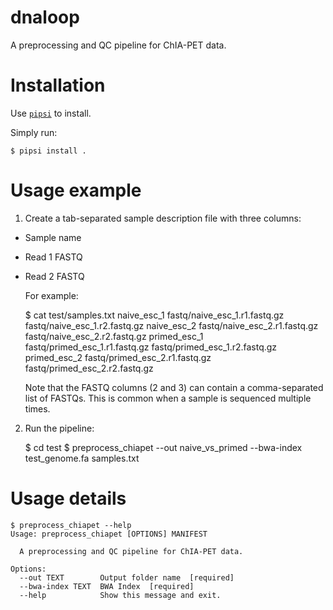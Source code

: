 # dnaloop

A preprocessing and QC pipeline for ChIA-PET data.


# Installation

Use [`pipsi`](https://github.com/mitsuhiko/pipsi#readme) to install.

Simply run:

    $ pipsi install .


# Usage example

1. Create a tab-separated sample description file with three columns:
  
- Sample name
- Read 1 FASTQ 
- Read 2 FASTQ
  
  For example:
  
    $ cat test/samples.txt 
    naive_esc_1     fastq/naive_esc_1.r1.fastq.gz   fastq/naive_esc_1.r2.fastq.gz
    naive_esc_2     fastq/naive_esc_2.r1.fastq.gz   fastq/naive_esc_2.r2.fastq.gz
    primed_esc_1    fastq/primed_esc_1.r1.fastq.gz  fastq/primed_esc_1.r2.fastq.gz
    primed_esc_2    fastq/primed_esc_2.r1.fastq.gz  fastq/primed_esc_2.r2.fastq.gz
  
  Note that the FASTQ columns (2 and 3) can contain a comma-separated list of FASTQs. This is common when a sample is sequenced multiple times.
  
2. Run the pipeline:

    $ cd test
    $ preprocess_chiapet --out naive_vs_primed --bwa-index test_genome.fa samples.txt


# Usage details

    $ preprocess_chiapet --help
    Usage: preprocess_chiapet [OPTIONS] MANIFEST

      A preprocessing and QC pipeline for ChIA-PET data.

    Options:
      --out TEXT        Output folder name  [required]
      --bwa-index TEXT  BWA Index  [required]
      --help            Show this message and exit.

